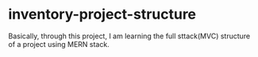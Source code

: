 # inventory-project-structure
Basically, through this project, I am learning the full sttack(MVC) structure of a project using MERN stack.
